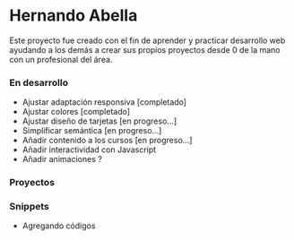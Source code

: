 # Hernando Abella

Este proyecto fue creado con el fin de aprender y practicar desarrollo web ayudando a los demás a crear sus propios proyectos desde 0 de la mano con un profesional del área.

### En desarrollo

- Ajustar adaptación responsiva [completado]
- Ajustar colores [completado]
- Ajustar diseño de tarjetas [en progreso...]
- Simplificar semántica [en progreso...]
- Añadir contenido a los cursos [en progreso...]
- Añadir interactividad con Javascript
- Añadir animaciones ?

### Proyectos

### Snippets

- Agregando códigos